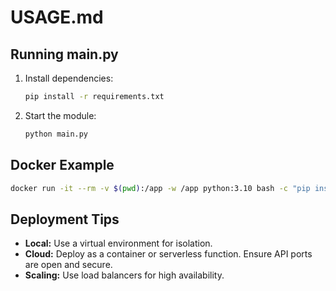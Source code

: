 # USAGE.md

## Running main.py
1. Install dependencies:
   ```bash
   pip install -r requirements.txt
   ```
2. Start the module:
   ```bash
   python main.py
   ```

## Docker Example
```bash
docker run -it --rm -v $(pwd):/app -w /app python:3.10 bash -c "pip install -r requirements.txt && python main.py"
```

## Deployment Tips
- **Local:** Use a virtual environment for isolation.
- **Cloud:** Deploy as a container or serverless function. Ensure API ports are open and secure.
- **Scaling:** Use load balancers for high availability.
